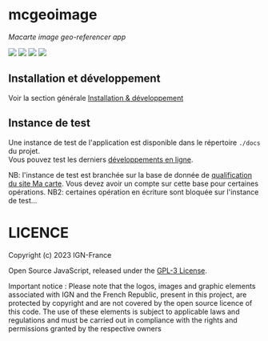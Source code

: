 # mcgeoimage
*Macarte image geo-referencer app*

<!--
![](https://img.shields.io/github/v/release/IGNF-Ma-carte/mcgeoimage)
-->
![](https://img.shields.io/github/stars/IGNF-Ma-carte/mcgeoimage)
![](https://img.shields.io/github/commit-activity/m/IGNF-Ma-carte/mcgeoimage)
![](https://img.shields.io/github/contributors/IGNF-Ma-carte/mcgeoimage)
![](https://img.shields.io/github/license/IGNF-Ma-carte/mcgeoimage)

## Installation et développement

Voir la section générale [Installation & développement](https://github.com/IGNF-Ma-carte/.github/blob/main/DEVELOPING.md)

## Instance de test

Une instance de test de l'application est disponible dans le répertoire `./docs` du projet.   
Vous pouvez test les derniers [développements en ligne](https://ignf-ma-carte.github.io/mcgeoimage/).

NB: l'instance de test est branchée sur la base de donnée de [qualification du site Ma carte](https://macarte-qualif.ign.fr/). Vous devez avoir un compte sur cette base pour certaines opérations.
NB2: certaines opération en écriture sont bloquée sur l'instance de test...

# LICENCE

Copyright (c) 2023 IGN-France

Open Source JavaScript, released under the [GPL-3 License](./LICENSE).

Important notice : Please note that the logos, images and graphic elements associated with IGN and the French Republic, present in this project, are protected by copyright and are not covered by the open source licence of this code. The use of these elements is subject to applicable laws and regulations and must be carried out in compliance with the rights and permissions granted by the respective owners
